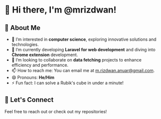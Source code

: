 # 👋 Hi there, I'm @mrizdwan!

## 🌟 About Me
- 👀 I’m interested in **computer science**, exploring innovative solutions and technologies.
- 🌱 I’m currently developing **Laravel for web development** and diving into **Chrome extension** development.
- 💞️ I’m looking to collaborate on **data fetching** projects to enhance efficiency and performance.
- 📫 How to reach me: You can email me at [m.rizdwan.anuar@gmail.com](mailto:m.rizdwan.anuar@gmail.com).
- 😄 Pronouns: **He/Him**
- ⚡ Fun fact: I can solve a Rubik's cube in under a minute!

## 🚀 Let's Connect
Feel free to reach out or check out my repositories!

